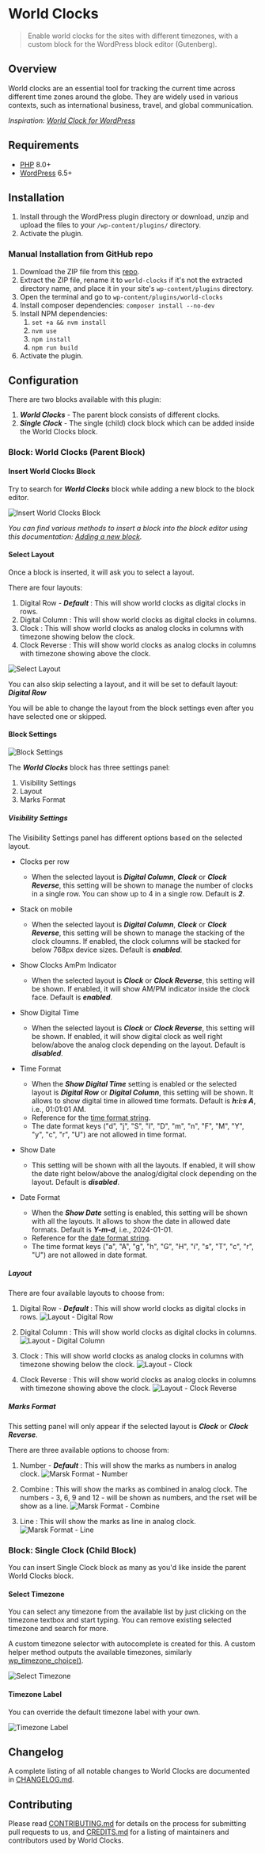 # World Clocks

> Enable world clocks for the sites with different timezones, with a custom block for the WordPress block editor (Gutenberg).

## Overview

World clocks are an essential tool for tracking the current time across different time zones around the globe. They are widely used in various contexts, such as international business, travel, and global communication.

*Inspiration: [World Clock for WordPress](https://www.commoninja.com/widgets/world-clock/wordpress)*

## Requirements

* [PHP](https://www.php.net/) 8.0+
* [WordPress](http://wordpress.org/) 6.5+

## Installation

1. Install through the WordPress plugin directory or download, unzip and upload the files to your `/wp-content/plugins/` directory.
2. Activate the plugin.

### Manual Installation from GitHub repo

1. Download the ZIP file from this [repo](https://github.com/sanketio/world-clocks/archive/refs/heads/trunk.zip).
2. Extract the ZIP file, rename it to `world-clocks` if it's not the extracted directory name, and place it in your site's `wp-content/plugins` directory.
3. Open the terminal and go to `wp-content/plugins/world-clocks`
4. Install composer dependencies: `composer install --no-dev`
5. Install NPM dependencies:
   1. `set +a && nvm install`
   2. `nvm use`
   3. `npm install`
   4. `npm run build`
6. Activate the plugin.

## Configuration

There are two blocks available with this plugin:

1. ***World Clocks*** - The parent block consists of different clocks.
2. ***Single Clock*** - The single (child) clock block which can be added inside the World Clocks block.

### Block: World Clocks (Parent Block)

#### Insert World Clocks Block

Try to search for ***World Clocks*** block while adding a new block to the block editor.

![Insert World Clocks Block](.wordpress-org/screenshot-1.gif)

*You can find various methods to insert a block into the block editor using this documentation: [Adding a new block](https://wordpress.org/documentation/article/adding-a-new-block/).*

#### Select Layout

Once a block is inserted, it will ask you to select a layout.

There are four layouts:

1. Digital Row - ***Default*** : This will show world clocks as digital clocks in rows.
2. Digital Column : This will show world clocks as digital clocks in columns.
3. Clock : This will show world clocks as analog clocks in columns with timezone showing below the clock.
4. Clock Reverse : This will show world clocks as analog clocks in columns with timezone showing above the clock.

![Select Layout](.wordpress-org/screenshot-2.gif)

You can also skip selecting a layout, and it will be set to default layout: ***Digital Row***

You will be able to change the layout from the block settings even after you have selected one or skipped.

#### Block Settings

![Block Settings](.wordpress-org/screenshot-3.gif)

The ***World Clocks*** block has three settings panel:

1. Visibility Settings
2. Layout
3. Marks Format

##### Visibility Settings

The Visibility Settings panel has different options based on the selected layout.

* Clocks per row
  * When the selected layout is ***Digital Column***, ***Clock*** or ***Clock Reverse***, this setting will be shown to manage the number of clocks in a single row. You can show up to 4 in a single row. Default is ***2***.

* Stack on mobile
  * When the selected layout is ***Digital Column***, ***Clock*** or ***Clock Reverse***, this setting will be shown to manage the stacking of the clock cloumns. If enabled, the clock columns will be stacked for below 768px device sizes. Default is ***enabled***.

* Show Clocks AmPm Indicator
  * When the selected layout is ***Clock*** or ***Clock Reverse***, this setting will be shown. If enabled, it will show AM/PM indicator inside the clock face. Default is ***enabled***.

* Show Digital Time
  * When the selected layout is ***Clock*** or ***Clock Reverse***, this setting will be shown. If enabled, it will show digital clock as well right below/above the analog clock depending on the layout. Default is ***disabled***.

* Time Format
  * When the ***Show Digital Time*** setting is enabled or the selected layout is ***Digital Row*** or ***Digital Column***, this setting will be shown. It allows to show digital time in allowed time formats. Default is ***h:i:s A***, i.e., 01:01:01 AM.
  * Reference for the [time format string](https://wordpress.org/documentation/article/customize-date-and-time-format/).
  * The date format keys ("d", "j", "S", "l", "D", "m", "n", "F", "M", "Y", "y", "c", "r", "U") are not allowed in time format.

* Show Date
  * This setting will be shown with all the layouts. If enabled, it will show the date right below/above the analog/digital clock depending on the layout. Default is ***disabled***.

* Date Format
  * When the ***Show Date*** setting is enabled, this setting will be shown with all the layouts. It allows to show the date in allowed date formats. Default is ***Y-m-d***, i.e., 2024-01-01.
  * Reference for the [date format string](https://wordpress.org/documentation/article/customize-date-and-time-format/).
  * The time format keys ("a", "A", "g", "h", "G", "H", "i", "s", "T", "c", "r", "U") are not allowed in date format.

##### Layout

There are four available layouts to choose from:

1. Digital Row - ***Default*** : This will show world clocks as digital clocks in rows.
![Layout - Digital Row](.wordpress-org/screenshot-4.png)

2. Digital Column : This will show world clocks as digital clocks in columns.
![Layout - Digital Column](.wordpress-org/screenshot-5.png)

3. Clock : This will show world clocks as analog clocks in columns with timezone showing below the clock.
![Layout - Clock](.wordpress-org/screenshot-6.png)

4. Clock Reverse : This will show world clocks as analog clocks in columns with timezone showing above the clock.
![Layout - Clock Reverse](.wordpress-org/screenshot-7.png)

##### Marks Format

This setting panel will only appear if the selected layout is ***Clock*** or ***Clock Reverse***.

There are three available options to choose from:

1. Number - ***Default*** : This will show the marks as numbers in analog clock.
![Marsk Format - Number](.wordpress-org/screenshot-8.png)

2. Combine : This will show the marks as combined in analog clock. The numbers - 3, 6, 9 and 12 - will be shown as numbers, and the rset will be show as a line.
![Marsk Format - Combine](.wordpress-org/screenshot-9.png)

3. Line : This will show the marks as line in analog clock.
![Marsk Format - Line](.wordpress-org/screenshot-10.png)

### Block: Single Clock (Child Block)

You can insert Single Clock block as many as you'd like inside the parent World Clocks block.

#### Select Timezone

You can select any timezone from the available list by just clicking on the timezone textbox and start typing. You can remove existing selected timezone and search for more.

A custom timezone selector with autocomplete is created for this. A custom helper method outputs the available timezones, similarly [wp_timezone_choice()](https://developer.wordpress.org/reference/functions/wp_timezone_choice/).

![Select Timezone](.wordpress-org/screenshot-11.gif)

#### Timezone Label

You can override the default timezone label with your own.

![Timezone Label](.wordpress-org/screenshot-12.gif)

## Changelog

A complete listing of all notable changes to World Clocks are documented in [CHANGELOG.md](https://github.com/sanketio/world-clocks/blob/trunk/CHANGELOG.md).

## Contributing

Please read [CONTRIBUTING.md](https://github.com/sanketio/world-clocks/blob/trunk/CONTRIBUTING.md) for details on the process for submitting pull requests to us, and [CREDITS.md](https://github.com/sanketio/world-clocks/blob/trunk/CREDITS.md) for a listing of maintainers and contributors used by World Clocks.
